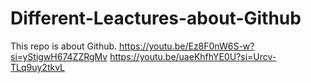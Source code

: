 # Different-Leactures-about-Github
This repo is about Github.
https://youtu.be/Ez8F0nW6S-w?si=yStigwH674ZZRgMv
https://youtu.be/uaeKhfhYE0U?si=Urcv-TLq9uy2tkvL
